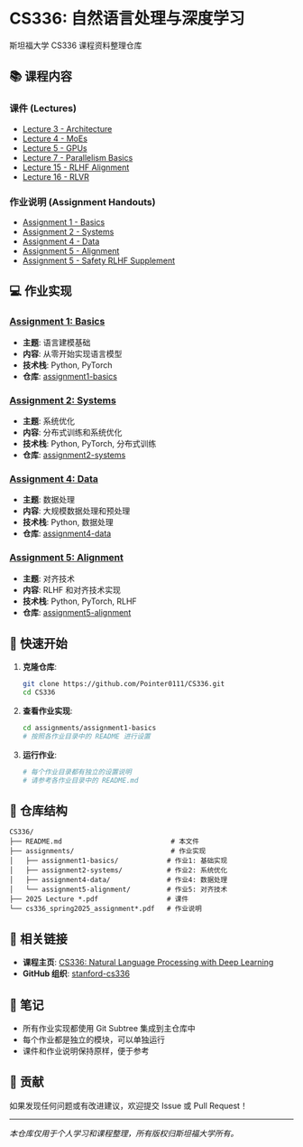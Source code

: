 # CS336: 自然语言处理与深度学习

斯坦福大学 CS336 课程资料整理仓库

## 📚 课程内容

### 课件 (Lectures)
- [Lecture 3 - Architecture](2025%20Lecture%203%20-%20architecture.pdf)
- [Lecture 4 - MoEs](2025%20Lecture%204%20-%20MoEs.pdf)
- [Lecture 5 - GPUs](2025%20Lecture%205%20-%20GPUs.pdf)
- [Lecture 7 - Parallelism Basics](2025%20Lecture%207%20-%20Parallelism%20basics.pdf)
- [Lecture 15 - RLHF Alignment](2025%20Lecture%2015%20-%20RLHF%20Alignment.pdf)
- [Lecture 16 - RLVR](2025%20Lecture%2016%20-%20RLVR.pdf)

### 作业说明 (Assignment Handouts)
- [Assignment 1 - Basics](cs336_spring2025_assignment1_basics.pdf)
- [Assignment 2 - Systems](cs336_spring2025_assignment2_systems.pdf)
- [Assignment 4 - Data](cs336_spring2025_assignment4_data.pdf)
- [Assignment 5 - Alignment](cs336_spring2025_assignment5_alignment.pdf)
- [Assignment 5 - Safety RLHF Supplement](cs336_spring2025_assignment5_supplement_safety_rlhf.pdf)

## 💻 作业实现

### [Assignment 1: Basics](assignments/assignment1-basics/)
- **主题**: 语言建模基础
- **内容**: 从零开始实现语言模型
- **技术栈**: Python, PyTorch
- **仓库**: [assignment1-basics](https://github.com/Pointer0111/assignment1-basics)

### [Assignment 2: Systems](assignments/assignment2-systems/)
- **主题**: 系统优化
- **内容**: 分布式训练和系统优化
- **技术栈**: Python, PyTorch, 分布式训练
- **仓库**: [assignment2-systems](https://github.com/Pointer0111/assignment2-systems)

### [Assignment 4: Data](assignments/assignment4-data/)
- **主题**: 数据处理
- **内容**: 大规模数据处理和预处理
- **技术栈**: Python, 数据处理
- **仓库**: [assignment4-data](https://github.com/Pointer0111/assignment4-data)

### [Assignment 5: Alignment](assignments/assignment5-alignment/)
- **主题**: 对齐技术
- **内容**: RLHF 和对齐技术实现
- **技术栈**: Python, PyTorch, RLHF
- **仓库**: [assignment5-alignment](https://github.com/Pointer0111/assignment5-alignment)

## 🚀 快速开始

1. **克隆仓库**:
   ```bash
   git clone https://github.com/Pointer0111/CS336.git
   cd CS336
   ```

2. **查看作业实现**:
   ```bash
   cd assignments/assignment1-basics
   # 按照各作业目录中的 README 进行设置
   ```

3. **运行作业**:
   ```bash
   # 每个作业目录都有独立的设置说明
   # 请参考各作业目录中的 README.md
   ```

## 📁 仓库结构

```
CS336/
├── README.md                           # 本文件
├── assignments/                        # 作业实现
│   ├── assignment1-basics/            # 作业1: 基础实现
│   ├── assignment2-systems/           # 作业2: 系统优化
│   ├── assignment4-data/              # 作业4: 数据处理
│   └── assignment5-alignment/         # 作业5: 对齐技术
├── 2025 Lecture *.pdf                 # 课件
└── cs336_spring2025_assignment*.pdf   # 作业说明
```

## 🔗 相关链接

- **课程主页**: [CS336: Natural Language Processing with Deep Learning](https://web.stanford.edu/class/cs336/)
- **GitHub 组织**: [stanford-cs336](https://github.com/stanford-cs336)

## 📝 笔记

- 所有作业实现都使用 Git Subtree 集成到主仓库中
- 每个作业都是独立的模块，可以单独运行
- 课件和作业说明保持原样，便于参考

## 🤝 贡献

如果发现任何问题或有改进建议，欢迎提交 Issue 或 Pull Request！

---

*本仓库仅用于个人学习和课程整理，所有版权归斯坦福大学所有。* 